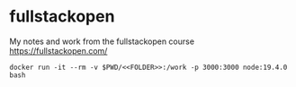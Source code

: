 # fullstackopen
My notes and work from the fullstackopen course https://fullstackopen.com/


```
docker run -it --rm -v $PWD/<<FOLDER>>:/work -p 3000:3000 node:19.4.0 bash
```